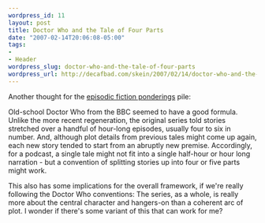 ```yaml
--- 
wordpress_id: 11
layout: post
title: Doctor Who and the Tale of Four Parts
date: "2007-02-14T20:06:08-05:00"
tags: 
- 
- Header
wordpress_slug: doctor-who-and-the-tale-of-four-parts
wordpress_url: http://decafbad.com/skein/2007/02/14/doctor-who-and-the-tale-of-four-parts/
---
```

Another thought for the [episodic fiction ponderings](http://decafbad.com/skein/2007/02/14/serialized-novels-versus-episodic-fiction/) pile:  

Old-school Doctor Who from the BBC seemed to have a good formula.  Unlike the more recent regeneration, the original series told stories stretched over a handful of hour-long episodes, usually four to six in number.  And, although plot details from previous tales might come up again, each new story tended to start from an abruptly new premise.  Accordingly, for a podcast, a single tale might not fit into a single half-hour or hour long narration - but a convention of splitting stories up into four or five parts might work.  

This also has some implications for the overall framework, if we're really following the Doctor Who conventions:  The series, as a whole, is really more about the central character and hangers-on than a coherent arc of plot.  I wonder if there's some variant of this that can work for me?
